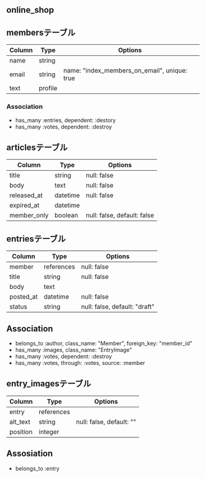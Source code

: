 ## online_shop

## membersテーブル

|Column|Type|Options|
|------|----|-------|
|name|string|
|email|string|name: "index_members_on_email", unique: true|
|text|profile|

### Association
- has_many :entries, dependent: :destory
- has_many :votes, dependent: :destroy

## articlesテーブル
|Column|Type|Options|
|------|----|-------|
|title|string|null: false|
|body|text|null: false|
|released_at|datetime|null: false|
|expired_at|datetime|
|member_only|boolean|null: false, default: false|

## entriesテーブル
|Column|Type|Options|
|------|----|-------|
|member|references|null: false|
|title|string|null: false|
|body|text|
|posted_at|datetime|null: false|
|status|string|null: false, default: "draft"|

## Association
- belongs_to :author, class_name: "Member", foreign_key: "member_id"
- has_many :images, class_name: "EntryImage"
- has_many :votes, dependent: :destroy
- has_many :votes, through: :votes, source: :member

## entry_imagesテーブル
|Column|Type|Options|
|------|----|-------|
|entry|references|
|alt_text|string|null: false, default: ""|
|position|integer|

## Assosiation
- belongs_to :entry

